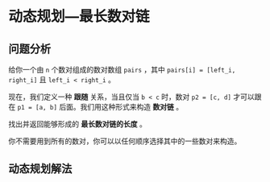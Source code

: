# 动态规划—最长数对链

## 问题分析

给你一个由 `n` 个数对组成的数对数组 `pairs` ，其中 `pairs[i] = [left_i, right_i]` 且 `left_i < right_i` 。

现在，我们定义一种 **跟随** 关系，当且仅当 `b < c` 时，数对 `p2 = [c, d]` 才可以跟在 `p1 = [a, b]` 后面。我们用这种形式来构造 **数对链** 。

找出并返回能够形成的 **最长数对链的长度** 。

你不需要用到所有的数对，你可以以任何顺序选择其中的一些数对来构造。


## 动态规划解法
